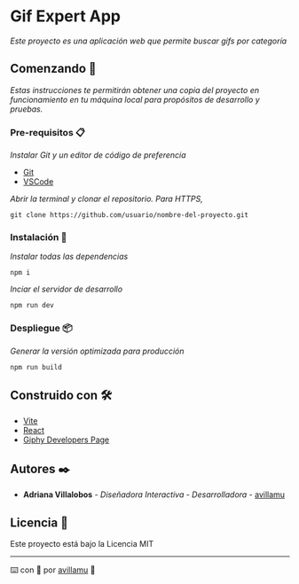 # Gif Expert App

_Este proyecto es una aplicación web que permite buscar gifs por categoría_

## Comenzando 🚀

_Estas instrucciones te permitirán obtener una copia del proyecto en funcionamiento en tu máquina local para propósitos de desarrollo y pruebas._

### Pre-requisitos 📋

_Instalar Git y un editor de código de preferencia_

* [Git](https://git-scm.com/)
* [VSCode](https://code.visualstudio.com/)

_Abrir la terminal y clonar el repositorio. Para HTTPS,_

```
git clone https://github.com/usuario/nombre-del-proyecto.git
```

### Instalación 🔧

_Instalar todas las dependencias_

```
npm i
```

_Inciar el servidor de desarrollo_

```
npm run dev
```

### Despliegue 📦

_Generar la versión optimizada para producción_

```
npm run build
```


## Construido con 🛠️

* [Vite](https://vite.dev/)
* [React](https://es.react.dev/)
* [Giphy Developers Page](https://developers.giphy.com)


## Autores ✒️

* **Adriana Villalobos** - *Diseñadora Interactiva - Desarrolladora* - [avillamu](https://github.com/avillamu)


## Licencia 📄

Este proyecto está bajo la Licencia MIT


---
⌨️ con 💙 por [avillamu](https://github.com/avillamu) 🤗



